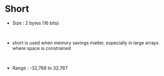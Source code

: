 # Short


* Size : 2 bytes (16 bits)
<br />

*  short is used when memory savings matter, especially in large arrays where space is constrained
<br />

* Range : -32,768 to 32,767
<br />